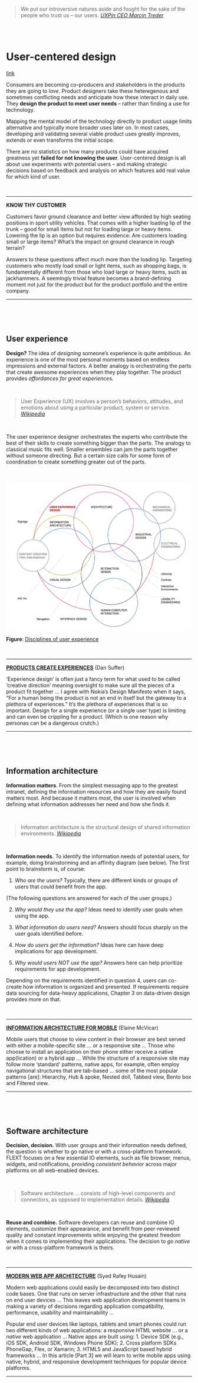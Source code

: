 <br><br><br><br><br><br><br><br>
> We put our introversive natures aside and fought for the sake of the people who trust us – our users. *[UXPin CEO Marcin Treder](http://www.creativebloq.com/netmag/ux-design-start-ups-get-know-your-users-10126004)*

<br><br>

# User-centered design

[link](../README.md)


Consumers are becoming co-producers and stakeholders in the products they are going to *love*. Product designers take these heteregenous and sometimes conflicting needs and anticipate how these interact in daily use. They **design the product to meet user needs** – rather than finding a use for technology.

Mapping the mental model of the technology directly to product usage limits alternative and typically more broader uses later on. In most cases, developing and validating several viable product uses greatly improves, extends or even transforms the initial scope.

There are no statistics on how many products could have acquired greatness yet **failed for not knowing the user**. User-centered design is all about use experiments with potential users – and making strategic decisions based on feedback and analysis on which features add real value for which kind of user.

<br>

___

**KNOW THY CUSTOMER**

Customers favor ground clearance and better view afforded by high seating positions in sport utility vehicles. That comes with a higher loading lip of the trunk – good for small items but not for loading large or heavy items. Lowering the lip is an option but requires evidence: Are customers loading small or large items? What’s the impact on ground clearance in rough terrain?

Answers to these questions affect much more than the loading lip. Targeting customers who mostly load small or light items, such as shopping bags, is fundamentally different from those who load large or heavy items, such as jackhammers. A seemingly trivial feature becomes a brand-defining moment not just for the product but for the product portfolio and the entire company.

___

<br><br><br>

## User experience

**Design?** The idea of *designing* someone’s experience is quite ambitious. An experience is one of the most personal moments based on endless impressions and external factors. A better analogy is orchestrating the parts that create awesome experiences when they play together. The product provides *affordances for great experiences*.

<br>

> User Experience (UX) involves a person’s behaviors, attitudes, and emotions about using a particular product, system or service. *[Wikipedia](http://en.wikipedia.org/wiki/User_experience)*

<br>

The user experience designer orchestrates the experts who contribute the best of their skills to create something bigger than the parts. The analogy to classical music fits well. Smaller ensembles can jam the parts together without someone directing. But a certain size calls for some form of coordination to create something greater out of the parts.

<br>

![](suffer-2008-the-disciplines-of-user-experience.jpg)

**Figure**: [Disciplines of user experience](http://www.kickerstudio.com/2008/12/the-disciplines-of-user-experience)

<br>

___

[**PRODUCTS CREATE EXPERIENCES**](http://www.kickerstudio.com/2008/09/creating-products-not-experiences/) (Dan Suffer)

‘Experience design’ is often just a fancy term for what used to be called ‘creative direction’ meaning oversight to make sure all the pieces of a product fit together ... I agree with Nokia’s Design Manifesto when it says, “For a human being the product is not an end in itself but the gateway to a plethora of experiences.” It’s the plethora of experiences that is so important. Design for a single experience (or a single user type) is limiting and can even be crippling for a product. (Which is one reason why personas can be a dangerous crutch.)

___

<br><br><br>

## Information architecture


**Information matters**. From the simplest messaging app to the greatest intranet, defining the information resources and how they are easily found matters most. And because it matters most, the user is involved when defining what information addresses her need and how she finds it.

<br>

> Information architecture is the structural design of shared information environments. *[Wikipedia](http://en.wikipedia.org/wiki/Information_architecture)*

<br>

**Information needs.** To identify the information needs of potential users, for example, doing brainstorming and an affinity diagram (see below). The first point to brainstorm is, of course:
1. *Who are the users?* Typically, there are different kinds or groups of users that could benefit from the app.

 (The following questions are answered for each of the user groups.)

2. *Why would they use the app?* Ideas need to identify user goals when using the app.

3. *What information do users need?* Answers should focus sharply on the user goals identified before.

4. *How do users get the information?* Ideas here can have deep implications for app development.

5. *Why would users NOT use the app?* Answers here can help prioritize requirements for app development.

Depending on the requirements identified in question 4, users can co-create how information is organized and presented. If requirements require data sourcing for data-heavy applications, Chapter 3 on data-driven design provides more on that.

<br>

___

[**INFORMATION ARCHITECTURE FOR MOBILE**](http://www.uxbooth.com/articles/designing-for-mobile-part-1-information-architecture) (Elaine McVicar)

Mobile users that choose to view content in their browser are best served with either a mobile-specific site ... or a responsive site ... Those who choose to install an application on their phone either receive a native app(lication) or a hybrid app ... While the structure of a responsive site may follow more ‘standard’ patterns, native apps, for example, often employ navigational structures that are tab-based ... some of the most popular patterns [are]: Hierarchy, Hub & spoke, Nested doll, Tabbed view, Bento box and Filtered view.

___

<br><br><br>

## Software architecture

**Decision, decision.** With user groups and their information needs defined, the question is whether to go native or with a cross-platform framework. FLEXT focuses on a few essential IO elements, such as file browser, menus, widgets, and notifications, providing *consistent behavior* across major platforms on all web-enabled devices.

<br>

> Software architecture ... consists of high-level components and connectors, as opposed to implementation details. *[Wikipedia](http://en.wikipedia.org/wiki/Software_architecture)*

<br>

**Reuse and combine.** Software developers can reuse and combine IO elements, customize their appearance, and benefit from peer-reviewed quality and constant improvements while enjoying the greatest freedom when it comes to implementing their applications. The decision to *go native* or with a cross-platform framework is theirs.

<br>

___

[**MODERN WEB APP ARCHITECTURE**](http://www.codeproject.com/Articles/645753/Challenges-solutions-Architecture-of-a-Modern-Web) (Syed Rafey Husain)

Modern web applications could easily be decomposed into two distinct code bases. One that runs on server infrastructure and the other that runs on end user devices ... This leaves web application development teams in making a variety of decisions regarding application compatibility, performance, usability and maintainability ...

Popular end user devices like laptops, tablets and smart phones could run two different kinds of web applications: a responsive HTML website ... or a *native* web application ... Native apps are built using: 1. Device SDK (e.g., iOS SDK, Android SDK, Windows Phone SDK); 2. Cross platform SDKs PhoneGap, Flex, or Xamarin; 3. HTML5 and JavaScript based hybrid frameworks ... In this article [Part 3] we will learn to write mobile apps using native, hybrid, and responsive development techniques for popular device platforms.

___

<br><br><br>

## Industrial design

**The framework.** FLEXT is designed to optimize the ergonomics, functionality, usability, and production of applications. Its IO elements are *ergonomically placed* on the screen, they are *multi-functional* while providing *consistent behavior* to optimize usability, and their *built-in features* and *adaptive form factor* couple custimization and production efficiency.

<br>

> Industrial design ... improve[s] the aesthetics, design, ergonomics, functionality, and/or usability of a product. *[Wikipedia](http://en.wikipedia.org/wiki/Industrial_design)*

<br>

**User involvement.** FLEXT is derived from a year-long living lab with 15 end user organizations during the [Fusepool](http://www.fusepool.eu) project of Xerox Research, Swissdat, Bern University of Applied Sciences and other big data companies. The result is a well-tested framework of IO elements for data-driven applications on web-enabled devices.

Human–computer interaction.

<br>

___

RECOMMENDED

___

<br><br><br>

## Interaction design

Lorem ipsum dolor sit amet, audiam temporibus ullamcorper et quo, ex est nonumy sensibus. Ne vix hendrerit complectitur disputationi. Tempor alterum ancillae ex his, noster mandamus no eam. At nonumes verterem efficiantur mei. Usu te noluisse ocurreret, an his detracto recteque. Ex nec ubique pertinax disputando, eos ut mentitum adipisci delicata, noluisse adversarium vis et.

<br>

> Interaction design ... [is] the practice of designing interactive digital products, environments, systems, and services. *[Wikipedia](http://en.wikipedia.org/wiki/Interaction_design)*

<br>

Lorem ipsum dolor sit amet, audiam temporibus ullamcorper et quo, ex est nonumy sensibus. Ne vix hendrerit complectitur disputationi. Tempor alterum ancillae ex his, noster mandamus no eam. At nonumes verterem efficiantur mei. Usu te noluisse ocurreret, an his detracto recteque. Ex nec ubique pertinax disputando, eos ut mentitum adipisci delicata, noluisse adversarium vis et.

<br>

___

RECOMMENDED

___

<br><br><br>

## Section 2

Lorem ipsum dolor sit amet, audiam temporibus ullamcorper et quo, ex est nonumy sensibus. Ne vix hendrerit complectitur disputationi. Tempor alterum ancillae ex his, noster mandamus no eam. At nonumes verterem efficiantur mei. Usu te noluisse ocurreret, an his detracto recteque. Ex nec ubique pertinax disputando, eos ut mentitum adipisci delicata, noluisse adversarium vis et.

<br>

> Lorem ipsum dolor sit amet, audiam temporibus ullamcorper et quo, ex est nonumy sensibus. *[Wikipedia](http://en.wikipedia.org/wiki/Information_architecture)*

<br>

Lorem ipsum dolor sit amet, audiam temporibus ullamcorper et quo, ex est nonumy sensibus. Ne vix hendrerit complectitur disputationi. Tempor alterum ancillae ex his, noster mandamus no eam. At nonumes verterem efficiantur mei. Usu te noluisse ocurreret, an his detracto recteque. Ex nec ubique pertinax disputando, eos ut mentitum adipisci delicata, noluisse adversarium vis et.

<br>

___

RECOMMENDED

___

<br><br><br>

## Section 2

Lorem ipsum dolor sit amet, audiam temporibus ullamcorper et quo, ex est nonumy sensibus. Ne vix hendrerit complectitur disputationi. Tempor alterum ancillae ex his, noster mandamus no eam. At nonumes verterem efficiantur mei. Usu te noluisse ocurreret, an his detracto recteque. Ex nec ubique pertinax disputando, eos ut mentitum adipisci delicata, noluisse adversarium vis et.

<br>

> Lorem ipsum dolor sit amet, audiam temporibus ullamcorper et quo, ex est nonumy sensibus. *[Wikipedia](http://en.wikipedia.org/wiki/Information_architecture)*

<br>

Lorem ipsum dolor sit amet, audiam temporibus ullamcorper et quo, ex est nonumy sensibus. Ne vix hendrerit complectitur disputationi. Tempor alterum ancillae ex his, noster mandamus no eam. At nonumes verterem efficiantur mei. Usu te noluisse ocurreret, an his detracto recteque. Ex nec ubique pertinax disputando, eos ut mentitum adipisci delicata, noluisse adversarium vis et.

<br>

___

RECOMMENDED

___

<br><br><br>

## Section 2

Lorem ipsum dolor sit amet, audiam temporibus ullamcorper et quo, ex est nonumy sensibus. Ne vix hendrerit complectitur disputationi. Tempor alterum ancillae ex his, noster mandamus no eam. At nonumes verterem efficiantur mei. Usu te noluisse ocurreret, an his detracto recteque. Ex nec ubique pertinax disputando, eos ut mentitum adipisci delicata, noluisse adversarium vis et.

<br>

> Lorem ipsum dolor sit amet, audiam temporibus ullamcorper et quo, ex est nonumy sensibus. *[Wikipedia](http://en.wikipedia.org/wiki/Information_architecture)*

<br>

Lorem ipsum dolor sit amet, audiam temporibus ullamcorper et quo, ex est nonumy sensibus. Ne vix hendrerit complectitur disputationi. Tempor alterum ancillae ex his, noster mandamus no eam. At nonumes verterem efficiantur mei. Usu te noluisse ocurreret, an his detracto recteque. Ex nec ubique pertinax disputando, eos ut mentitum adipisci delicata, noluisse adversarium vis et.

<br>

___

RECOMMENDED

___

<br><br><br>

